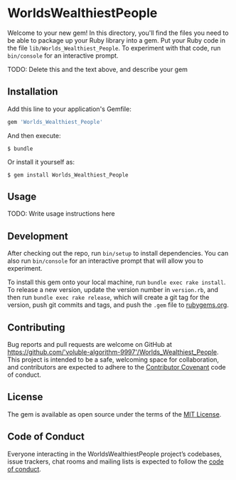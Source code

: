 # WorldsWealthiestPeople

Welcome to your new gem! In this directory, you'll find the files you need to be able to package up your Ruby library into a gem. Put your Ruby code in the file `lib/Worlds_Wealthiest_People`. To experiment with that code, run `bin/console` for an interactive prompt.

TODO: Delete this and the text above, and describe your gem

## Installation

Add this line to your application's Gemfile:

```ruby
gem 'Worlds_Wealthiest_People'
```

And then execute:

    $ bundle

Or install it yourself as:

    $ gem install Worlds_Wealthiest_People

## Usage

TODO: Write usage instructions here

## Development

After checking out the repo, run `bin/setup` to install dependencies. You can also run `bin/console` for an interactive prompt that will allow you to experiment.

To install this gem onto your local machine, run `bundle exec rake install`. To release a new version, update the version number in `version.rb`, and then run `bundle exec rake release`, which will create a git tag for the version, push git commits and tags, and push the `.gem` file to [rubygems.org](https://rubygems.org).

## Contributing

Bug reports and pull requests are welcome on GitHub at https://github.com/'voluble-algorithm-9997'/Worlds_Wealthiest_People. This project is intended to be a safe, welcoming space for collaboration, and contributors are expected to adhere to the [Contributor Covenant](http://contributor-covenant.org) code of conduct.

## License

The gem is available as open source under the terms of the [MIT License](https://opensource.org/licenses/MIT).

## Code of Conduct

Everyone interacting in the WorldsWealthiestPeople project’s codebases, issue trackers, chat rooms and mailing lists is expected to follow the [code of conduct](https://github.com/'voluble-algorithm-9997'/Worlds_Wealthiest_People/blob/master/CODE_OF_CONDUCT.md).

